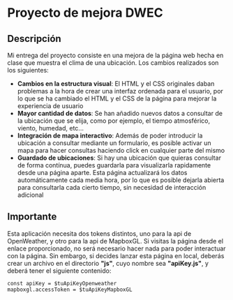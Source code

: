 # Proyecto de mejora DWEC

## Descripción

Mi entrega del proyecto consiste en una mejora de la página web hecha en clase que muestra el clima de una ubicación. Los cambios realizados son los siguientes:

+ **Cambios en la estructura visual**: El HTML y el CSS originales daban problemas a la hora de crear una interfaz ordenada para el usuario, por lo que se ha cambiado el HTML y el CSS de la página para mejorar la experiencia de usuario
+ **Mayor cantidad de datos**: Se han añadido nuevos datos a consultar de la ubicación que se elija, como por ejemplo, el tiempo atmosférico, viento, humedad, etc...
+ **Integración de mapa interactivo**: Además de poder introducir la ubicación a consultar mediante un formulario, es posible activar un mapa para hacer consultas haciendo click en cualquier parte del mismo
+ **Guardado de ubicaciones**: Si hay una ubicación que quieras consultar de forma contínua, puedes guardarla para visualizarla rapidamente desde una página aparte. Esta página actualizará los datos automáticamente cada media hora, por lo que es posible dejarla abierta para consultarla cada cierto tiempo, sin necesidad de interacción adicional

## Importante

Esta aplicación necesita dos tokens distintos, uno para la api de OpenWeather, y otro para la api de MapboxGL. Si visitas la página desde el enlace proporcionado, no será necesario hacer nada para poder interactuar con la página. Sin embargo, si decides lanzar esta página en local, deberás crear un archivo en el directorio **"js"**, cuyo nombre sea **"apiKey.js"**, y deberá tener el siguiente contenido:

```
const apiKey = $tuApiKeyOpenweather
mapboxgl.accessToken = $tuApiKeyMapboxGL
```